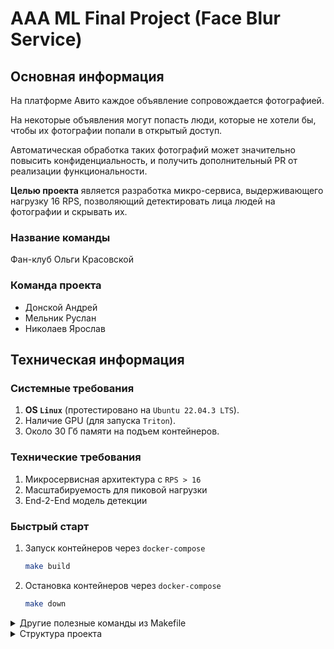 # AAA ML Final Project (Face Blur Service)


## Основная информация

На платформе Авито каждое объявление сопровождается фотографией. 

На некоторые объявления могут попасть люди, которые не хотели бы, 
чтобы их фотографии попали в открытый доступ.

Автоматическая обработка таких фотографий может значительно повысить конфиденциальность, 
и получить дополнительный PR от реализации функциональности.

**Целью проекта** является разработка микро-сервиса, выдерживающего нагрузку 16 RPS,
позволяющий детектировать лица людей на фотографии и скрывать их.

### Название команды 
Фан-клуб Ольги Красовской

### Команда проекта 
- Донской Андрей
- Мельник Руслан 
- Николаев Ярослав

## Техническая информация 

### Системные требования

1. **OS `Linux`** (протестировано на `Ubuntu 22.04.3 LTS`).
2. Наличие GPU (для запуска `Triton`).
3. Около 30 Гб памяти на подъем контейнеров.

### Технические требования
1. Микросервисная архитектура с `RPS > 16`
2. Масштабируемость для пиковой нагрузки
3. End-2-End модель детекции

### Быстрый старт

1. Запуск контейнеров через `docker-compose`
   ```bash
   make build
   ```
2. Остановка контейнеров через `docker-compose`
   ```bash
   make down  
   ```

<details>
  <summary>Другие полезные команды из Makefile</summary>

1. Локальная сборка проекта
   ```bash
   make setup
   ```
3. Запуск тестирования
    ```bash
    make tests
    ```
2. Справочная информация по всем командам
    ```bash
    make help
    ```
</details>

<details>
  <summary>Структура проекта</summary>

```linux
.
├── blur             <--- Основной код
│   ├── backend      <--- Бекенд
│   └── frontend     <--- Фронтенд
├── data             <--- Используемые данные
├── docker           <--- Докер-файлы
├── docs             <--- Документация
├── notebooks        <--- Тестирование гипотез, ноутбуки
└── tests            <--- Тесты
```
</details>